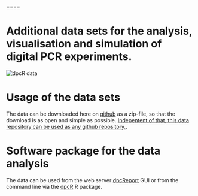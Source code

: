 ====
# Additional data sets for the analysis, visualisation and simulation of digital PCR experiments.
![dpcR data](https://github.com/michbur/dpcReport_data/blob/master/dpcReport_data_logo.png)


# Usage of the data sets

The data can be downloaded here on [github](https://github.com/michbur/dpcReport_data/archive/master.zip) as a zip-file, so that the download is as open and simple as possible. [Indepentent of that, this data repository can be used as any github repository.](https://guides.github.com/activities/hello-world/).

# Software package for the data analysis

The data can be used from the web server [dpcReport](http://www.smorfland.uni.wroc.pl/shiny/dpcReport/) GUI or from the command line via the [dpcR](https://github.com/michbur/dpcR) R package.

